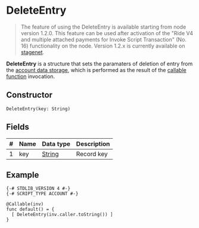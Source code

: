 # DeleteEntry

> The feature of using the DeleteEntry is available starting from node version 1.2.0. This feature can be used after activation of the "Ride V4 and multiple attached payments for Invoke Script Transaction" (No. 16) functionality on the node.
Version 1.2.x is currently available on [stagenet](/en/blockchain/blockchain-network/stage-network).

**DeleteEntry** is a structure that sets the paramaters of deletion of entry from the [account data storage](/en/blockchain/account/account-data-storage), which is performed as the result of the [callable function](/en/ride/functions/callable-function) invocation.

## Constructor

`DeleteEntry(key: String)`

## Fields

|   #   | Name | Data type | Description |
| :--- | :--- | :--- | :--- |
| 1 | key | [String](/en/ride/data-types/string) | Record key |

## Example

```ride
{-# STDLIB_VERSION 4 #-}
{-# SCRIPT_TYPE ACCOUNT #-}
    
@Callable(inv)
func default() = {
  [ DeleteEntry(inv.caller.toString()) ]
}
```
